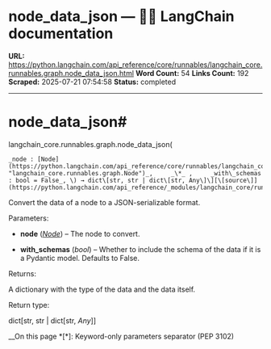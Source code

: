 # node_data_json — 🦜🔗 LangChain  documentation

**URL:** https://python.langchain.com/api_reference/core/runnables/langchain_core.runnables.graph.node_data_json.html
**Word Count:** 54
**Links Count:** 192
**Scraped:** 2025-07-21 07:54:58
**Status:** completed

---

# node\_data\_json\#

langchain\_core.runnables.graph.node\_data\_json\(

    _node : [Node](https://python.langchain.com/api_reference/core/runnables/langchain_core.runnables.graph.Node.html#langchain_core.runnables.graph.Node "langchain_core.runnables.graph.Node")_,     _\*_ ,     _with\_schemas : bool = False_, \) → dict\[str, str | dict\[str, Any\]\][\[source\]](https://python.langchain.com/api_reference/_modules/langchain_core/runnables/graph.html#node_data_json)\#     

Convert the data of a node to a JSON-serializable format.

Parameters:     

  * **node** \([_Node_](https://python.langchain.com/api_reference/core/runnables/langchain_core.runnables.graph.Node.html#langchain_core.runnables.graph.Node "langchain_core.runnables.graph.Node")\) – The node to convert.

  * **with\_schemas** \(_bool_\) – Whether to include the schema of the data if it is a Pydantic model. Defaults to False.

Returns:     

A dictionary with the type of the data and the data itself.

Return type:     

dict\[str, str | dict\[str, _Any_\]\]

__On this page   *[\*]: Keyword-only parameters separator (PEP 3102)